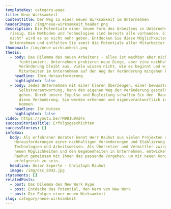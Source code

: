 ```yaml
---
templateKey: category-page
title: Neue Wirksamkeit
contentTitle: Der Weg zu einer neuen Wirksamkeit im Unternehmen
headerImage: /img/neue-wirksamkeit_header.png
description: Die Potentiale einer neuen Form des Arbeitens in Unternehmen sind
  riesig. Die Methoden und Technologien sind bereits alle vorhanden. Ein "Geht
  nicht" wird es so nicht mehr geben. Entdecken Sie diese Möglichkeiten für Ihr
  Unternehmen und entfalten Sie somit die Potentiale aller Mitarbeiter.
thumbnail: /img/neue-wirksamkeit.png
thesis:
  - body: Das Dilemma des neuen Arbeitens - alles ist machbar aber nichts
      funktioniert. Unternehmen probieren neue Dinge, aber eine nachhaltige
      Veränderung bleibt aus. Viele wissen nicht, wie es beginnt und wie alle
      Mitarbeiter im Unternehmen auf den Weg der Veränderung mitgehen können.
    headline: Ihre Herausforderung
    highlighted: false
  - body: Jedes Unternehmen mit einer klaren Überzeugen, einer bewussten
      Selbstverantwortung, kann den eigenen Weg der Veränderung gestalten und
      gehen. Durch unsere Impulse und Begleitung schaffen Sie den  Raum für
      diese Veränderung. Sie werden erkennen und eigenverantwortlich ins Handel
      kommen.
    headline: Ihr Nutzen
    highlighted: false
video: https://youtu.be/rM981u9mdFs
successStoriesTitle: Erfolgsgeschichten
successStories: []
infoBox:
  body: Als erfahrener Berater kennt Herr Rauhut aus vielen Projekten die
    Herausforderungen einer nachhaltigen Veränderungen und Etablierung neuer
    Technologien und Arbeitsweisen. Als Übersetzer und Vermittler zwischen den
    neuen Möglichkeiten und den Gegebenheiten in Unternehmen, entwickelt Herr
    Rauhut gemeinsam mit Ihnen das passende Vorgehen, um mit neuen Konzepten
    erfolgreich zu sein.
  headline: Unser Experte - Christoph Rauhut
  image: /img/dsc_8842.jpg
statements: []
relatedPosts:
  - post: Das Dilemma des New Work Hype
  - post: Entdecke das Potential, den Kern von New Work
  - post: Die Folgen einer neuen Wirksamkeit
slug: category/neue-wirksamkeit
---
```

